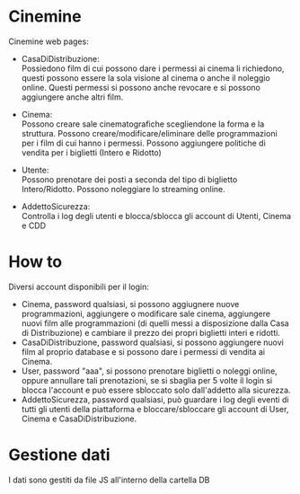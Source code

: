 # Cinemine

Cinemine web pages:

- CasaDiDistribuzione:<br />
  Possiedono film di cui possono dare i permessi ai cinema li richiedono, questi possono essere la sola visione al cinema o anche il noleggio online.
  Questi permessi si possono anche revocare e si possono aggiungere anche altri film.

- Cinema:<br />
  Possono creare sale cinematografiche scegliendone la forma e la struttura.
  Possono creare/modificare/eliminare delle programmazioni per i film di cui hanno i permessi.
  Possono aggiungere politiche di vendita per i biglietti (Intero e Ridotto)

- Utente:<br />
  Possono prenotare dei posti a seconda del tipo di biglietto Intero/Ridotto.
  Possono noleggiare lo streaming online.

- AddettoSicurezza:<br />
  Controlla i log degli utenti e blocca/sblocca gli account di Utenti, Cinema e CDD

# How to

Diversi account disponibili per il login:

- Cinema, password qualsiasi, si possono aggiugnere nuove programmazioni, aggiungere o modificare sale cinema, aggiungere nuovi film alle programmazioni (di quelli messi a disposizione dalla Casa di Distribuzione) e cambiare il prezzo dei propri biglietti interi e ridotti.
- CasaDiDistribuzione, password qualsiasi, si possono aggiungere nuovi film al proprio database e si possono dare i permessi di vendita ai Cinema.
- User, password "aaa", si possono prenotare biglietti o noleggi online, oppure annullare tali prenotazioni, se si sbaglia per 5 volte il login si blocca l'account e può essere sbloccato solo dall'addetto alla sicurezza.
- AddettoSicurezza, password qualsiasi, può guardare i log degli eventi di tutti gli utenti della piattaforma e bloccare/sbloccare gli account di User, Cinema e CasaDiDistribuzione.

# Gestione dati

I dati sono gestiti da file JS all'interno della cartella DB
